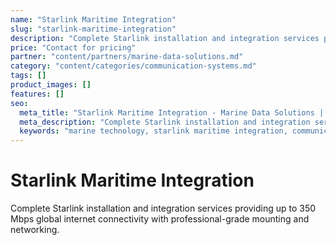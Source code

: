 ```yaml
---
name: "Starlink Maritime Integration"
slug: "starlink-maritime-integration"
description: "Complete Starlink installation and integration services providing up to 350 Mbps global internet connectivity with professional-grade mounting and networking."
price: "Contact for pricing"
partner: "content/partners/marine-data-solutions.md"
category: "content/categories/communication-systems.md"
tags: []
product_images: []
features: []
seo:
  meta_title: "Starlink Maritime Integration - Marine Data Solutions | Paul Thames"
  meta_description: "Complete Starlink installation and integration services providing up to 350 Mbps global internet connectivity with professional-grade mounting and net"
  keywords: "marine technology, starlink maritime integration, communication systems"
---
```


# Starlink Maritime Integration

Complete Starlink installation and integration services providing up to 350 Mbps global internet connectivity with professional-grade mounting and networking.





